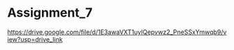 # Assignment_7
https://drive.google.com/file/d/1E3awaVXT1uylQepvwz2_PneSSxYmwqb9/view?usp=drive_link
